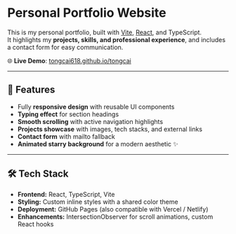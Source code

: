 # Personal Portfolio Website

This is my personal portfolio, built with [Vite](https://vitejs.dev/), [React](https://react.dev/), and TypeScript.  
It highlights my **projects, skills, and professional experience**, and includes a contact form for easy communication.

🌐 **Live Demo**: [tongcai618.github.io/tongcai](https://tongcai618.github.io/tongcai/)

---

## 🚀 Features
- Fully **responsive design** with reusable UI components
- **Typing effect** for section headings
- **Smooth scrolling** with active navigation highlights
- **Projects showcase** with images, tech stacks, and external links
- **Contact form** with mailto fallback
- **Animated starry background** for a modern aesthetic ✨

---

## 🛠 Tech Stack
- **Frontend:** React, TypeScript, Vite
- **Styling:** Custom inline styles with a shared color theme
- **Deployment:** GitHub Pages (also compatible with Vercel / Netlify)
- **Enhancements:** IntersectionObserver for scroll animations, custom React hooks
